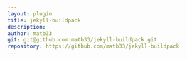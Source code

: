 ```yaml
---
layout: plugin
title: jekyll-buildpack
description: 
author: matb33
git: git@github.com:matb33/jekyll-buildpack.git
repository: https://github.com/matb33/jekyll-buildpack
---
```

